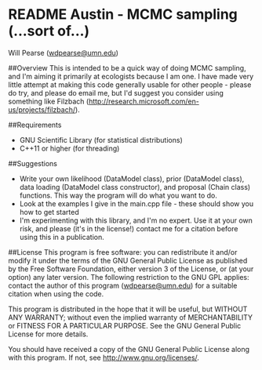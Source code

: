 README Austin - MCMC sampling (...sort of...)
============================================
Will Pearse (wdpearse@umn.edu)

##Overview
This is intended to be a quick way of doing MCMC sampling, and I'm aiming it primarily at ecologists because I am one.
I have made very little attempt at making this code generally usable for other people - please do try, and please do email me, but I'd suggest you consider using something like Filzbach (http://research.microsoft.com/en-us/projects/filzbach/).

##Requirements
* GNU Scientific Library (for statistical distributions)
* C++11 or higher (for threading)

##Suggestions
* Write your own likelihood (DataModel class), prior (DataModel class), data loading (DataModel class constructor), and proposal (Chain class) functions. This way the program will do what you want to do.
* Look at the examples I give in the main.cpp file - these should show you how to get started
* I'm experimenting with this library, and I'm no expert. Use it at your own risk, and please (it's in the license!) contact me for a citation before using this in a publication.

##License
This program is free software: you can redistribute it and/or modify it under the terms of the GNU General Public License as published by the Free Software Foundation, either version 3 of the License, or (at your option) any later version. The following restriction to the GNU GPL applies: contact the author of this program (wdpearse@umn.edu) for a suitable citation when using the code.

This program is distributed in the hope that it will be useful, but WITHOUT ANY WARRANTY; without even the implied warranty of MERCHANTABILITY or FITNESS FOR A PARTICULAR PURPOSE.  See the GNU General Public License for more details.

You should have received a copy of the GNU General Public License along with this program.  If not, see <http://www.gnu.org/licenses/>.
